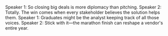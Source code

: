 Speaker 1: So closing big deals is more diplomacy than pitching.
Speaker 2: Totally. The win comes when every stakeholder believes the solution helps them.
Speaker 1: Graduates might be the analyst keeping track of all those voices.
Speaker 2: Stick with it—the marathon finish can reshape a vendor's entire year.

